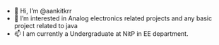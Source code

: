 - 👋 Hi, I’m @aankitkrr
- 👀 I’m interested in Analog electronics related projects and any basic project related to java
- 📫 I am currently a Undergraduate at NitP in EE department.

<!---
aankitkrr/aankitkrr is a ✨ special ✨ repository because its `README.md` (this file) appears on your GitHub profile.
You can click the Preview link to take a look at your changes.
--->

